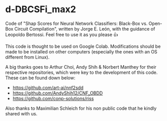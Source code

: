 # d-DBCSFi_max2
Code of "Shap Scores for Neural Network Classifiers: Black-Box vs. Open-Box Circuit Compilation", written by Jorge E. León, with the guidance of Leopoldo Bertossi. Feel free to use it as you please 👍

This code is thought to be used on Google Colab. Modifications should be made to be installed on other computers (especially the ones with an OS different from Linux).

A big thanks goes to Arthur Choi, Andy Shih & Norbert Manthey for their respective repositories, which were key to the development of this code. These can be found down below:

- https://github.com/art-ai/nnf2sdd
- https://github.com/AndyShih12/CNF_OBDD
- https://github.com/conp-solutions/riss

Also thanks to Maximilian Schleich for his non public code that he kindly shared with us.
